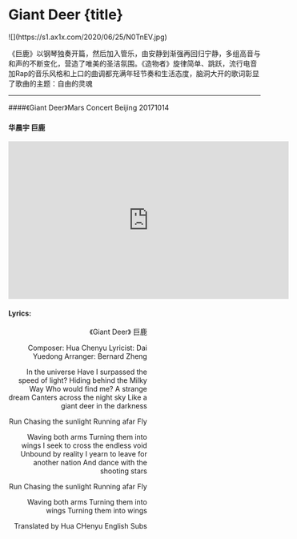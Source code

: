 # Giant Deer {title}
<div class="background" markdown="1">
![](https://s1.ax1x.com/2020/06/25/N0TnEV.jpg)
</div>

《巨鹿》以钢琴独奏开篇，然后加入管乐，由安静到渐强再回归宁静，多组高音与和声的不断变化，营造了唯美的圣洁氛围。《造物者》旋律简单、跳跃，流行电音加Rap的音乐风格和上口的曲调都充满年轻节奏和生活态度，脑洞大开的歌词彰显了歌曲的主题：自由的灵魂

---------------------------------

####《Giant Deer》Mars Concert Beijing 20171014
#### 华晨宇 巨鹿

<iframe width="560" height="315" src="https://www.youtube.com/embed/1VdN3LKXTu4" frameborder="0" allow="accelerometer; autoplay; encrypted-media; gyroscope; picture-in-picture" allowfullscreen></iframe>

#### Lyrics:
<div class="box">
<div class="lyrics" style="width: 55%; text-align: right">
《Giant Deer》
     巨鹿  

Composer: Hua Chenyu
Lyricist: Dai Yuedong
Arranger: Bernard Zheng

In the universe
Have I surpassed the speed of light?
Hiding behind the Milky Way
Who would find me?
A strange dream
Canters across the night sky
Like a giant deer in the darkness

Run
Chasing the sunlight
Running afar
Fly

Waving both arms
Turning them into wings
I seek to cross the endless void
Unbound by reality
I yearn to leave for another nation
And dance with the shooting stars

Run
Chasing the sunlight
Running afar
Fly

Waving both arms
Turning them into wings
Turning them into wings

Translated by Hua CHenyu English Subs
</div>
